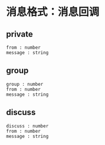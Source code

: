 # 消息格式：消息回调

## private

    from : number
    message : string

## group

    group : number
    from : number
    message : string

## discuss

    discuss : number
    from : number
    message : string
